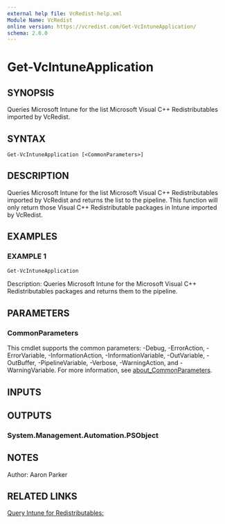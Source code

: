 ```yaml
---
external help file: VcRedist-help.xml
Module Name: VcRedist
online version: https://vcredist.com/Get-VcIntuneApplication/
schema: 2.0.0
---
```


# Get-VcIntuneApplication

## SYNOPSIS

Queries Microsoft Intune for the list Microsoft Visual C++ Redistributables imported by VcRedist.

## SYNTAX

```
Get-VcIntuneApplication [<CommonParameters>]
```

## DESCRIPTION

Queries Microsoft Intune for the list Microsoft Visual C++ Redistributables imported by VcRedist and returns the list to the pipeline. This function will only return those Visual C++ Redistributable packages in Intune imported by VcRedist.

## EXAMPLES

### EXAMPLE 1

```powershell
Get-VcIntuneApplication
```

Description:
Queries Microsoft Intune for the Microsoft Visual C++ Redistributables packages and returns them to the pipeline.

## PARAMETERS

### CommonParameters
This cmdlet supports the common parameters: -Debug, -ErrorAction, -ErrorVariable, -InformationAction, -InformationVariable, -OutVariable, -OutBuffer, -PipelineVariable, -Verbose, -WarningAction, and -WarningVariable. For more information, see [about_CommonParameters](http://go.microsoft.com/fwlink/?LinkID=113216).


## INPUTS

## OUTPUTS

### System.Management.Automation.PSObject

## NOTES

Author: Aaron Parker

## RELATED LINKS

[Query Intune for Redistributables:](https://vcredist.com/Get-VcIntuneApplication/)
